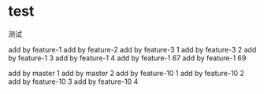 # test
测试

add by feature-1
add by feature-2
add by feature-3 1
add by feature-3 2
add by feature-1 3
add by feature-1 4
add by feature-1 67
add by feature-1 69

add by master 1
add by master 2
add by feature-10 1
add by feature-10 2
add by feature-10 3
add by feature-10 4

